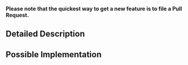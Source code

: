 <!--- Provide a general summary of the feature request in the Title above -->
**Please note that the quickest way to get a new feature is to file a Pull Request.**

## Detailed Description
<!--- Provide a detailed description of the change or addition you are proposing -->

## Possible Implementation
<!--- Not obligatory, but suggest an idea for implementing addition or change -->

<!-- NOTE: We will consider your request but it may be closed if it's something we're not actively planning to work on. -->
